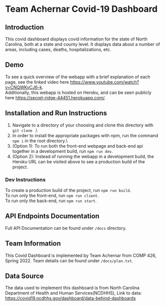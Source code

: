 # Team Achernar Covid-19 Dashboard

## Introduction
This covid dashboard displays covid information for the state of North Carolina, both at a state and county level. It displays data about a number of areas, including cases, deaths, hospitalizations, etc.

## Demo
To see a quick overview of the webapp with a brief explanation of each page, see the linked video here https://www.youtube.com/watch?v=CNQWKvCJ6-k. \
Additionally, this webapp is hosted on Heroku, and can be seen publicly here https://secret-ridge-44451.herokuapp.com/.

## Installation and Run Instructions
1. Navigate to a directory of your choosing and clone this directory with `git clone `.\
2. In order to install the appropriate packages with npm, run the command `npm i` in the root directory.\
3. (Option 1): To run both the front-end webpage and back-end api together in a development build, run `npm run dev`.
4. (Option 2): Instead of running the webapp in a development build, the Heroku URL can be visited above to see a production build of the project.

### Dev Instructions
To create a production build of the project, run `npm run build`.\
To run only the front-end, run `npm run client`.\
To run only the back-end, run `npm run start`.

## API Endpoints Documentation
Full API Documentation can be found under `/docs` directory. 

## Team Information
This Covid Dashboard is implemented by Team Achernar from COMP 426, Spring 2022. Team details can be found under `/docs/plan.txt`.

## Data Source
The data used to implement this dashboard is from North Carolina Department of Health and Human Services(NCDHHS), Link to data: https://covid19.ncdhhs.gov/dashboard/data-behind-dashboards
